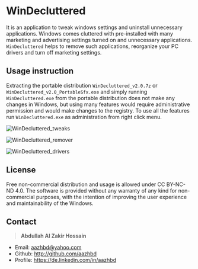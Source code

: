 # WinDecluttered

It is an application to tweak windows settings and uninstall unnecessary applications. Windows comes cluttered with pre-installed with many marketing and advertising settings turned on and unnecessary applications. ```WinDecluttered``` helps to remove such applications, reorganize your PC drivers and turn off marketing settings.


## Usage instruction

Extracting the portable distribution ```WinDecluttered_v2.0.7z``` or ```WinDecluttered_v2.0_PortableSfx.exe``` and simply running ```WinDecluttered.exe``` from the portable distribution does not make any changes in Windows, but using many features would require administrative permission and would make changes to the registry. To use all the features run ```WinDecluttered.exe``` as administration from right click menu.

![WinDecluttered_tweaks](http://articulatedlogic.com/media/images/WinDecluttered1.original.png)

![WinDecluttered_remover](http://articulatedlogic.com/media/images/WinDecluttered2.original.png)

![WinDecluttered_drivers](http://articulatedlogic.com/media/images/WinDecluttered3.original.png)


## License

Free non-commercial distribution and usage is allowed under CC BY-NC-ND 4.0. The software is provided without any warranty of any kind for non-commercial purposes, with the intention of improving the user experience and maintainability of the Windows.


## Contact

> **Abdullah Al Zakir Hossain**

- Email:   <aazhbd@yahoo.com>
- Github:   <http://github.com/aazhbd>
- Profile:   <https://de.linkedin.com/in/aazhbd>